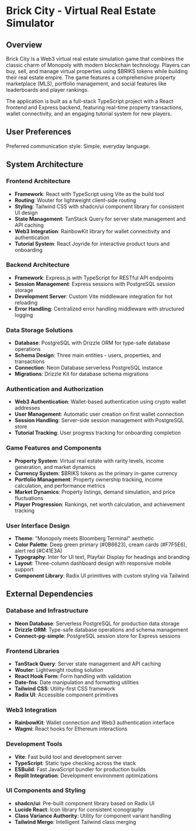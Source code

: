 # Brick City - Virtual Real Estate Simulator

## Overview

Brick City is a Web3 virtual real estate simulation game that combines the classic charm of Monopoly with modern blockchain technology. Players can buy, sell, and manage virtual properties using $BRIKS tokens while building their real estate empire. The game features a comprehensive property marketplace (MLS), portfolio management, and social features like leaderboards and player rankings.

The application is built as a full-stack TypeScript project with a React frontend and Express backend, featuring real-time property transactions, wallet connectivity, and an engaging tutorial system for new players.

## User Preferences

Preferred communication style: Simple, everyday language.

## System Architecture

### Frontend Architecture
- **Framework**: React with TypeScript using Vite as the build tool
- **Routing**: Wouter for lightweight client-side routing
- **Styling**: Tailwind CSS with shadcn/ui component library for consistent UI design
- **State Management**: TanStack Query for server state management and API caching
- **Web3 Integration**: RainbowKit library for wallet connectivity and authentication
- **Tutorial System**: React Joyride for interactive product tours and onboarding

### Backend Architecture
- **Framework**: Express.js with TypeScript for RESTful API endpoints
- **Session Management**: Express sessions with PostgreSQL session storage
- **Development Server**: Custom Vite middleware integration for hot reloading
- **Error Handling**: Centralized error handling middleware with structured logging

### Data Storage Solutions
- **Database**: PostgreSQL with Drizzle ORM for type-safe database operations
- **Schema Design**: Three main entities - users, properties, and transactions
- **Connection**: Neon Database serverless PostgreSQL instance
- **Migrations**: Drizzle Kit for database schema migrations

### Authentication and Authorization
- **Web3 Authentication**: Wallet-based authentication using crypto wallet addresses
- **User Management**: Automatic user creation on first wallet connection
- **Session Handling**: Server-side session management with PostgreSQL store
- **Tutorial Tracking**: User progress tracking for onboarding completion

### Game Features and Components
- **Property System**: Virtual real estate with rarity levels, income generation, and market dynamics
- **Currency System**: $BRIKS tokens as the primary in-game currency
- **Portfolio Management**: Property ownership tracking, income calculation, and performance metrics
- **Market Dynamics**: Property listings, demand simulation, and price fluctuations
- **Player Progression**: Rankings, net worth calculation, and achievement tracking

### User Interface Design
- **Theme**: "Monopoly meets Bloomberg Terminal" aesthetic
- **Color Palette**: Deep green primary (#0B6623), cream cards (#F7F5E6), alert red (#C41E3A)
- **Typography**: Inter for UI text, Playfair Display for headings and branding
- **Layout**: Three-column dashboard design with responsive mobile support
- **Component Library**: Radix UI primitives with custom styling via Tailwind

## External Dependencies

### Database and Infrastructure
- **Neon Database**: Serverless PostgreSQL for production data storage
- **Drizzle ORM**: Type-safe database operations and schema management
- **Connect-pg-simple**: PostgreSQL session store for Express sessions

### Frontend Libraries
- **TanStack Query**: Server state management and API caching
- **Wouter**: Lightweight routing solution
- **React Hook Form**: Form handling with validation
- **Date-fns**: Date manipulation and formatting utilities
- **Tailwind CSS**: Utility-first CSS framework
- **Radix UI**: Accessible component primitives

### Web3 Integration
- **RainbowKit**: Wallet connection and Web3 authentication interface
- **Wagmi**: React hooks for Ethereum interactions

### Development Tools
- **Vite**: Fast build tool and development server
- **TypeScript**: Static type checking across the stack
- **ESBuild**: Fast JavaScript bundler for production builds
- **Replit Integration**: Development environment optimizations

### UI Components and Styling
- **shadcn/ui**: Pre-built component library based on Radix UI
- **Lucide React**: Icon library for consistent iconography
- **Class Variance Authority**: Utility for component variant handling
- **Tailwind Merge**: Intelligent Tailwind class merging